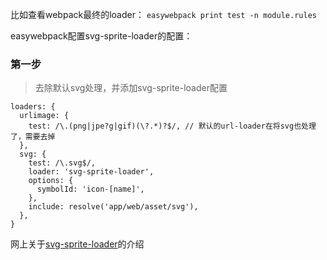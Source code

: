 比如查看webpack最终的loader： `easywebpack print test -n module.rules`

easywebpack配置svg-sprite-loader的配置：

### 第一步
>去除默认svg处理，并添加svg-sprite-loader配置
``` JS
loaders: {
  urlimage: {
    test: /\.(png|jpe?g|gif)(\?.*)?$/, // 默认的url-loader在将svg也处理了，需要去掉
  },
  svg: {
    test: /\.svg$/,
    loader: 'svg-sprite-loader',
    options: {
      symbolId: 'icon-[name]',
    },
    include: resolve('app/web/asset/svg'),
  },
}
```

网上关于[svg-sprite-loader](https://juejin.cn/post/6854573215646875655)的介绍

